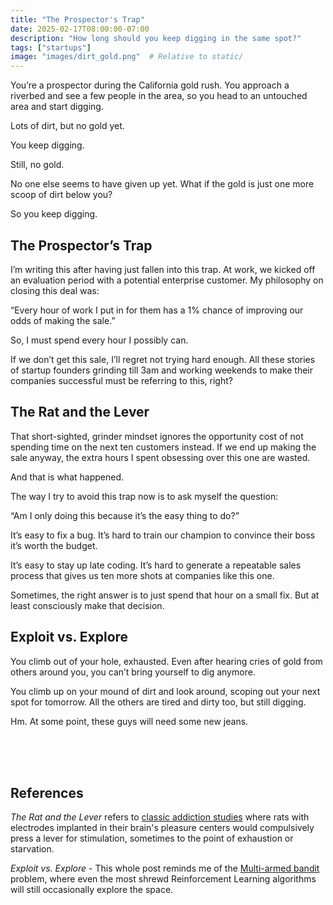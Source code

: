 ```yaml
---
title: "The Prospector's Trap"
date: 2025-02-17T08:00:00-07:00
description: "How long should you keep digging in the same spot?"
tags: ["startups"]
image: "images/dirt_gold.png"  # Relative to static/
---
```


You’re a prospector during the California gold rush. You approach a riverbed and see a few people in the area, so you head to an untouched area and start digging.

<!--more-->

Lots of dirt, but no gold yet.

You keep digging.

Still, no gold.

No one else seems to have given up yet. What if the gold is just one more scoop of dirt below you?

So you keep digging.

## The Prospector’s Trap

I’m writing this after having just fallen into this trap. At work, we kicked off an evaluation period with a potential enterprise customer. My philosophy on closing this deal was:

“Every hour of work I put in for them has a 1% chance of improving our odds of making the sale.”

So, I must spend every hour I possibly can.

If we don’t get this sale, I’ll regret not trying hard enough. All these stories of startup founders grinding till 3am and working weekends to make their companies successful must be referring to this, right?

## The Rat and the Lever

That short-sighted, grinder mindset ignores the opportunity cost of not spending time on the next ten customers instead. If we end up making the sale anyway, the extra hours I spent obsessing over this one are wasted.

And that is what happened.

The way I try to avoid this trap now is to ask myself the question:

“Am I only doing this because it’s the easy thing to do?”

It’s easy to fix a bug. It’s hard to train our champion to convince their boss it’s worth the budget.

It’s easy to stay up late coding. It’s hard to generate a repeatable sales process that gives us ten more shots at companies like this one.

Sometimes, the right answer is to just spend that hour on a small fix. But at least consciously make that decision.

## Exploit vs. Explore

You climb out of your hole, exhausted. Even after hearing cries of gold from others around you, you can’t bring yourself to dig anymore.

You climb up on your mound of dirt and look around, scoping out your next spot for tomorrow. All the others are tired and dirty too, but still digging.

Hm. At some point, these guys will need some new jeans.

<br>
<br>
<br>

## References

_The Rat and the Lever_ refers to [classic addiction studies](https://en.wikipedia.org/wiki/Brain_stimulation_reward) where rats with electrodes implanted in their brain's pleasure centers would compulsively press a lever for stimulation, sometimes to the point of exhaustion or starvation.

_Exploit vs. Explore_ - This whole post reminds me of the [Multi-armed bandit](https://en.wikipedia.org/wiki/Multi-armed_bandit) problem, where even the most shrewd Reinforcement Learning algorithms will still occasionally explore the space.
